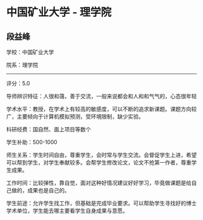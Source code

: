 # 中国矿业大学 - 理学院

## 段益峰

学校：中国矿业大学

院系：理学院

* * *

评分：5.0

导师辨识特征：人很和蔼，善于交流，一般来说都会和人和和气气的，心态很年轻

学术水平：教授，在学术上有较高的敏感度，可以不断的追求新课题。课题方向较广，主要倾向于计算机模拟预测，受环境限制，缺少实验。

科研经费：国自然、面上项目等数个

学生补助：500-1000

师生关系：学生时间自由，尊重学生，会时常与学生交流。会督促学生上进，希望可以帮到学生，对学生奉献较多。会帮学生修改论文，论文不抢第一作者，尊重学生成果。

工作时间：比较弹性，靠自觉，面对这种好情况建议好好学习，毕竟做课题是给自己做的，成果也是自己的。

学生前途：允许学生找工作，但基础是完成毕业要求。可以帮助学生寻找好的博士学术单位，学生能去哪主要看学生自身成果与意愿。
